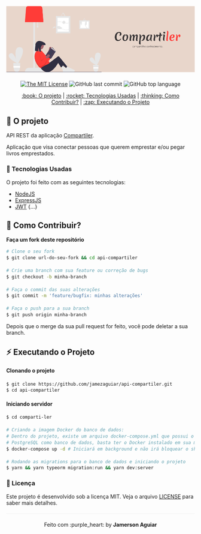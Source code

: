 <div align="center" style="margin-bottom: 20px;">
<img alt="compartiler" src="https://raw.githubusercontent.com/jamezaguiar/web-compartiler/master/src/assets/compartiler.png" width="auto" heigth="auto"/>
</div>

<div align="center" style="margin: 20px;">

[![The MIT License](https://img.shields.io/badge/license-MIT-green.svg?style=flat-square)](https://github.com/jamezaguiar/comparti-ler/blob/master/LICENSE)
![GitHub last commit](https://img.shields.io/github/last-commit/jamezaguiar/comparti-ler?color=green&style=flat-square)
![GitHub top language](https://img.shields.io/github/languages/top/jamezaguiar/comparti-ler?style=flat-square)

<p align="center" >
  <a href="#book-o-projeto"> :book: O projeto</a> |
  <a href="#rocket-tecnologias-usadas"> :rocket: Tecnologias Usadas</a> |
  <a href="#thinking-como-contribuir"> :thinking: Como Contribuir?</a> |
  <a href="#zap-executando-o-projeto"> :zap: Executando o Projeto </a>
</p>

</div>

## :book: O projeto

API REST da aplicação [Compartiler](https://github.com/jamezaguiar/web-compartiler).

Aplicação que visa conectar pessoas que querem emprestar e/ou pegar livros emprestados.

### :rocket: Tecnologias Usadas

O projeto foi feito com as seguintes tecnologias:

- [NodeJS](https://nodejs.org/en/)
- [ExpressJS](https://expressjs.com/pt-br/)
- [JWT](https://jwt.io/)
  {...}

## :thinking: Como Contribuir?

**Faça um fork deste repositório**

```bash
# Clone o seu fork
$ git clone url-do-seu-fork && cd api-compartiler

# Crie uma branch com sua feature ou correção de bugs
$ git checkout -b minha-branch

# Faça o commit das suas alterações
$ git commit -m 'feature/bugfix: minhas alterações'

# Faça o push para a sua branch
$ git push origin minha-branch
```

Depois que o merge da sua pull request for feito, você pode deletar a sua branch.

## :zap: Executando o Projeto

#### Clonando o projeto

```sh
$ git clone https://github.com/jamezaguiar/api-compartiler.git
$ cd api-compartiler
```

#### Iniciando servidor

```sh
$ cd comparti-ler

# Criando a imagem Docker do banco de dados:
# Dentro do projeto, existe um arquivo docker-compose.yml que possui o
# PostgreSQL como banco de dados, basta ter o Docker instalado em sua máquina.
$ docker-compose up -d # Iniciará em background e não irá bloquear o shell

# Rodando as migrations para o banco de dados e iniciando o projeto
$ yarn && yarn typeorm migration:run && yarn dev:server
```

### :memo: Licença

Este projeto é desenvolvido sob a licença MIT. Veja o arquivo [LICENSE](LICENSE) para saber mais detalhes.

<p align="center" style="margin-top: 20px; border-top: 1px solid #eee; padding-top: 20px;">Feito com :purple_heart: by <strong> Jamerson Aguiar</strong> </p>
